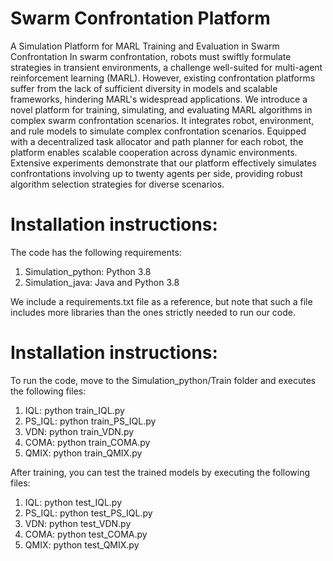 # Swarm Confrontation Platform
A Simulation Platform for MARL Training and Evaluation in Swarm Confrontation
In swarm confrontation, robots must swiftly formulate strategies in transient environments, a challenge well-suited for multi-agent reinforcement learning (MARL). However, existing confrontation platforms suffer from the lack of sufficient diversity in models and scalable frameworks, hindering MARL's widespread applications. We introduce a novel platform for training, simulating, and evaluating MARL algorithms in complex swarm confrontation scenarios. It integrates robot, environment, and rule models to simulate complex confrontation scenarios. Equipped with a decentralized task allocator and path planner for each robot, the platform enables scalable cooperation across dynamic environments. Extensive experiments demonstrate that our platform effectively simulates confrontations involving up to twenty agents per side, providing robust algorithm selection strategies for diverse scenarios.

# Installation instructions:
The code has the following requirements:
1. Simulation_python: Python 3.8 
2. Simulation_java: Java and Python 3.8

We include a requirements.txt file as a reference, but note that such a file includes more libraries than the ones strictly needed to run our code.

# Installation instructions:
To run the code, move to the Simulation_python/Train folder and executes the following files:
1. IQL: python train_IQL.py
2. PS_IQL: python train_PS_IQL.py
3. VDN: python train_VDN.py
4. COMA: python train_COMA.py
5. QMIX: python train_QMIX.py
   
After training, you can test the trained models by executing the following files:
1. IQL: python test_IQL.py
2. PS_IQL: python test_PS_IQL.py
3. VDN: python test_VDN.py
4. COMA: python test_COMA.py
5. QMIX: python test_QMIX.py
